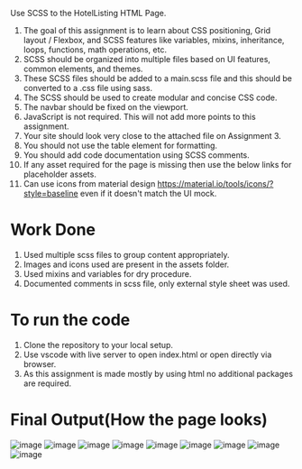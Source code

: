 Use SCSS to the HotelListing HTML Page.
1. The goal of this assignment is to learn about CSS positioning, Grid layout / Flexbox, and SCSS features like variables, mixins, inheritance, loops, functions, math operations, etc.
2. SCSS should be organized into multiple files based on UI features, common elements, and themes.
3. These SCSS files should be added to a main.scss file and this should be converted to a .css file using sass.
4. The SCSS should be used to create modular and concise CSS code.
5. The navbar should be fixed on the viewport.
6. JavaScript is not required. This will not add more points to this assignment.
7. Your site should look very close to the attached file on Assignment 3.
8. You should not use the table element for formatting.
9. You should add code documentation using SCSS comments.
10. If any asset required for the page is missing then use the below links for placeholder assets.
11. Can use icons from material design https://material.io/tools/icons/?style=baseline even if it doesn't match the UI mock.


# Work Done
1. Used multiple scss files to group content appropriately.
2. Images and icons used are present in the assets folder.
3. Used mixins and variables for dry procedure.
4. Documented comments in scss file, only external style sheet was used.

# To run the code
1. Clone the repository to your local setup.
2. Use vscode with live server to open index.html or open directly via browser.
3. As this assignment is made mostly by using html no additional packages are required.

# Final Output(How the page looks)
![image](https://github.com/tirdesh/HotelListingPage-3-SCSS/assets/71664201/3f416a04-3576-46ae-9780-42bba1762a61)
![image](https://github.com/tirdesh/HotelListingPage-3-SCSS/assets/71664201/b2b3a6ba-1d02-429f-9526-e3e21e84b337)
![image](https://github.com/tirdesh/HotelListingPage-3-SCSS/assets/71664201/0c2abc0e-c20b-4beb-b0b6-bfe3e1bd6f3b)
![image](https://github.com/tirdesh/HotelListingPage-3-SCSS/assets/71664201/8aedf373-8467-49d0-b9df-93b8cdafb046)
![image](https://github.com/tirdesh/HotelListingPage-3-SCSS/assets/71664201/08b619e7-f682-4548-a4bf-a2e7285ac8cc)
![image](https://github.com/tirdesh/HotelListingPage-3-SCSS/assets/71664201/1630977e-eeeb-4bf5-8474-cc0cf0d0d96c)
![image](https://github.com/tirdesh/HotelListingPage-3-SCSS/assets/71664201/b13b11c6-b58a-4e99-834b-f3bc1e876dc7)
![image](https://github.com/tirdesh/HotelListingPage-3-SCSS/assets/71664201/1b9e0050-6ff7-4ffe-a53f-8c81695a5ae0)
![image](https://github.com/tirdesh/HotelListingPage-3-SCSS/assets/71664201/cc7e3d6f-c78d-416e-a933-d85b347a1646)
